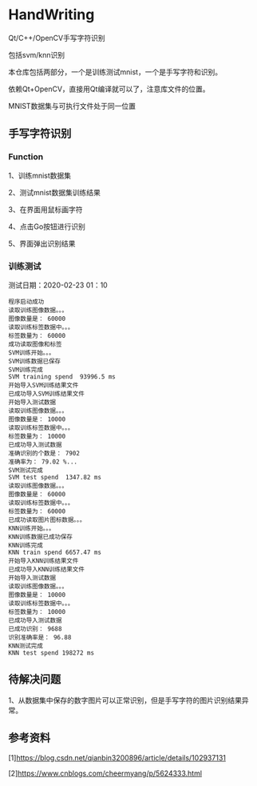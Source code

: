 # HandWriting

Qt/C++/OpenCV手写字符识别

包括svm/knn识别

本仓库包括两部分，一个是训练测试mnist，一个是手写字符和识别。

依赖Qt+OpenCV，直接用Qt编译就可以了，注意库文件的位置。

MNIST数据集与可执行文件处于同一位置

## 手写字符识别

### Function

1、训练mnist数据集

2、测试mnist数据集训练结果

3、在界面用鼠标画字符

4、点击Go按钮进行识别

5、界面弹出识别结果

### 训练测试

测试日期：2020-02-23 01：10

```
程序启动成功
读取训练图像数据。。。
图像数量是： 60000
读取训练标签数据中。。。
标签数量为： 60000
成功读取图像和标签
SVM训练开始。。。
SVM训练数据已保存
SVM训练完成
SVM training spend  93996.5 ms
开始导入SVM训练结果文件
已成功导入SVM训练结果文件
开始导入测试数据
读取训练图像数据。。。
图像数量是： 10000
读取训练标签数据中。。。
标签数量为： 10000
已成功导入测试数据
准确识别的个数是： 7902
准确率为： 79.02 %...
SVM测试完成
SVM test spend  1347.82 ms
读取训练图像数据。。。
图像数量是： 60000
读取训练标签数据中。。。
标签数量为： 60000
已成功读取图片图标数据。。。
KNN训练开始。。。
KNN训练数据已成功保存
KNN训练完成
KNN train spend 6657.47 ms
开始导入KNN训练结果文件
已成功导入KNN训练结果文件
开始导入测试数据
读取训练图像数据。。。
图像数量是： 10000
读取训练标签数据中。。。
标签数量为： 10000
已成功导入测试数据
已成功识别： 9688
识别准确率是： 96.88
KNN测试完成
KNN test spend 198272 ms
```

## 待解决问题

1、从数据集中保存的数字图片可以正常识别，但是手写字符的图片识别结果异常。

## 参考资料

[1]https://blog.csdn.net/qianbin3200896/article/details/102937131

[2]https://www.cnblogs.com/cheermyang/p/5624333.html
